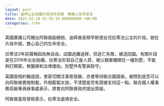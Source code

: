 ```yaml
---
layout: post
title: 迪拜公主拍攝片段向外求援　稱擔心生命安全
date: 2021-02-18 01:55:19.000000000 +08:00
categories: rthk
---
```


英國廣播公司播出阿聯酋副總統、迪拜酋長穆罕默德女兒拉蒂法公主的片段，她在片段中說，擔心自己的生命安全。

拉蒂法3年前聲稱因為無自由，試圖逃離迪拜，但逃亡失敗，被送回國。有關片段是在2019年左右拍攝，拉蒂法形容自己是人質，被父親單獨關在一幢別墅，不能夠打開窗，無醫療和法律援助，別墅外有警員駐守。

英國首相約翰遜說，會密切關注事態發展，亦會等待聯合國調查。被問到是否可以向阿聯酋實施制裁，外相藍韜文說，不清楚是否有證據支持這一點。聯合國人權事務高級專員辦事處表示，將會向阿聯酋政府提出質疑。

阿聯酋當局曾經表示，拉蒂法處境安全。
